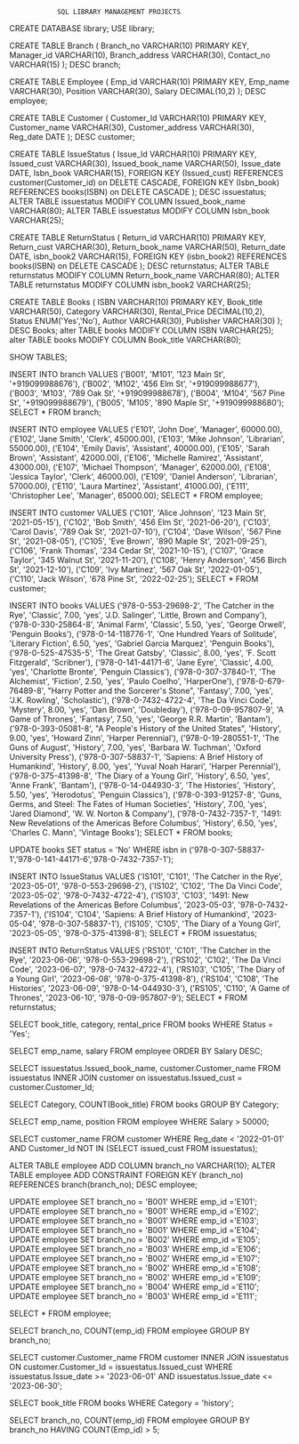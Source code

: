                 SQL LIBRARY MANAGEMENT PROJECTS



CREATE DATABASE library;
USE library;

CREATE TABLE Branch
(
Branch_no VARCHAR(10) PRIMARY KEY,
Manager_id VARCHAR(10),
Branch_address VARCHAR(30),
Contact_no VARCHAR(15)
);
DESC branch;

CREATE TABLE Employee
(
Emp_id VARCHAR(10) PRIMARY KEY,
Emp_name VARCHAR(30),
Position VARCHAR(30),
Salary DECIMAL(10,2)
);
DESC employee;

CREATE TABLE Customer
(
Customer_Id VARCHAR(10) PRIMARY KEY,
Customer_name VARCHAR(30),
Customer_address VARCHAR(30),
Reg_date DATE );
DESC customer;

CREATE TABLE IssueStatus
(
Issue_Id VARCHAR(10) PRIMARY KEY,
Issued_cust VARCHAR(30),
Issued_book_name VARCHAR(50),
Issue_date DATE,
Isbn_book VARCHAR(15),
FOREIGN KEY (Issued_cust) REFERENCES customer(Customer_id) on DELETE CASCADE,
FOREIGN KEY (Isbn_book) REFERENCES books(ISBN) on DELETE CASCADE
);
DESC issuestatus;
ALTER TABLE issuestatus MODIFY COLUMN Issued_book_name VARCHAR(80);
ALTER TABLE issuestatus MODIFY COLUMN Isbn_book VARCHAR(25);

CREATE TABLE ReturnStatus
(
Return_id VARCHAR(10) PRIMARY KEY,
Return_cust VARCHAR(30),
Return_book_name VARCHAR(50),
Return_date DATE,
isbn_book2 VARCHAR(15),
FOREIGN KEY (isbn_book2) REFERENCES books(ISBN) on DELETE CASCADE
);
DESC returnstatus;
ALTER TABLE returnstatus MODIFY COLUMN Return_book_name VARCHAR(80);
ALTER TABLE returnstatus MODIFY COLUMN isbn_book2 VARCHAR(25);

CREATE TABLE Books
(
ISBN VARCHAR(10) PRIMARY KEY,
Book_title VARCHAR(50),
Category VARCHAR(30),
Rental_Price DECIMAL(10,2),
Status ENUM('Yes','No'),
Author VARCHAR(30),
Publisher VARCHAR(30)
);
DESC Books;
alter TABLE books MODIFY COLUMN ISBN VARCHAR(25);
alter TABLE books MODIFY COLUMN Book_title VARCHAR(80);

SHOW TABLES;

INSERT INTO branch VALUES
('B001', 'M101', '123 Main St', '+919099988676'),
('B002', 'M102', '456 Elm St', '+919099988677'),
('B003', 'M103', '789 Oak St', '+919099988678'),
('B004', 'M104', '567 Pine St', '+919099988679'),
('B005', 'M105', '890 Maple St', '+919099988680');
SELECT * FROM branch;

INSERT INTO employee VALUES
('E101', 'John Doe', 'Manager', 60000.00),
('E102', 'Jane Smith', 'Clerk', 45000.00),
('E103', 'Mike Johnson', 'Librarian', 55000.00),
('E104', 'Emily Davis', 'Assistant', 40000.00),
('E105', 'Sarah Brown', 'Assistant', 42000.00),
('E106', 'Michelle Ramirez', 'Assistant', 43000.00),
('E107', 'Michael Thompson', 'Manager', 62000.00),
('E108', 'Jessica Taylor', 'Clerk', 46000.00),
('E109', 'Daniel Anderson', 'Librarian', 57000.00),
('E110', 'Laura Martinez', 'Assistant', 41000.00),
('E111', 'Christopher Lee', 'Manager', 65000.00);
SELECT * FROM employee;

INSERT INTO customer VALUES
('C101', 'Alice Johnson', '123 Main St', '2021-05-15'),
('C102', 'Bob Smith', '456 Elm St', '2021-06-20'),
('C103', 'Carol Davis', '789 Oak St', '2021-07-10'),
('C104', 'Dave Wilson', '567 Pine St', '2021-08-05'),
('C105', 'Eve Brown', '890 Maple St', '2021-09-25'),
('C106', 'Frank Thomas', '234 Cedar St', '2021-10-15'),
('C107', 'Grace Taylor', '345 Walnut St', '2021-11-20'),
('C108', 'Henry Anderson', '456 Birch St', '2021-12-10'),
('C109', 'Ivy Martinez', '567 Oak St', '2022-01-05'),
('C110', 'Jack Wilson', '678 Pine St', '2022-02-25');
SELECT * FROM customer;

INSERT INTO books VALUES
('978-0-553-29698-2', 'The Catcher in the Rye', 'Classic', 7.00, 'yes', 'J.D. Salinger', 'Little, Brown and Company'),
('978-0-330-25864-8', 'Animal Farm', 'Classic', 5.50, 'yes', 'George Orwell', 'Penguin Books'),
('978-0-14-118776-1', 'One Hundred Years of Solitude', 'Literary Fiction', 6.50, 'yes', 'Gabriel Garcia Marquez', 'Penguin Books'),
('978-0-525-47535-5', 'The Great Gatsby', 'Classic', 8.00, 'yes', 'F. Scott Fitzgerald', 'Scribner'),
('978-0-141-44171-6', 'Jane Eyre', 'Classic', 4.00, 'yes', 'Charlotte Bronte', 'Penguin Classics'),
('978-0-307-37840-1', 'The Alchemist', 'Fiction', 2.50, 'yes', 'Paulo Coelho', 'HarperOne'),
('978-0-679-76489-8', "Harry Potter and the Sorcerer's Stone", 'Fantasy', 7.00, 'yes', 'J.K. Rowling', 'Scholastic'),
('978-0-7432-4722-4', 'The Da Vinci Code', 'Mystery', 8.00, 'yes', 'Dan Brown', 'Doubleday'),
('978-0-09-957807-9', 'A Game of Thrones', 'Fantasy', 7.50, 'yes', 'George R.R. Martin', 'Bantam'),
('978-0-393-05081-8', "A People's History of the United States", 'History', 9.00, 'yes', 'Howard Zinn', 'Harper Perennial'),
('978-0-19-280551-1', 'The Guns of August', 'History', 7.00, 'yes', 'Barbara W. Tuchman', 'Oxford University Press'),
('978-0-307-58837-1', 'Sapiens: A Brief History of Humankind', 'History', 8.00, 'yes', 'Yuval Noah Harari', 'Harper Perennial'),
('978-0-375-41398-8', 'The Diary of a Young Girl', 'History', 6.50, 'yes', 'Anne Frank', 'Bantam'),
('978-0-14-044930-3', 'The Histories', 'History', 5.50, 'yes', 'Herodotus', 'Penguin Classics'),
('978-0-393-91257-8', 'Guns, Germs, and Steel: The Fates of Human Societies', 'History', 7.00, 'yes', 'Jared Diamond', 'W. W. Norton & Company'),
('978-0-7432-7357-1', '1491: New Revelations of the Americas Before Columbus', 'History', 6.50, 'yes', 'Charles C. Mann', 'Vintage Books');
SELECT * FROM books;

UPDATE books SET status = 'No' WHERE isbn in ('978-0-307-58837-1','978-0-141-44171-6','978-0-7432-7357-1');

INSERT INTO IssueStatus VALUES
('IS101', 'C101', 'The Catcher in the Rye', '2023-05-01', '978-0-553-29698-2'),
('IS102', 'C102', 'The Da Vinci Code', '2023-05-02', '978-0-7432-4722-4'),
('IS103', 'C103', '1491: New Revelations of the Americas Before Columbus', '2023-05-03', '978-0-7432-7357-1'),
('IS104', 'C104', 'Sapiens: A Brief History of Humankind', '2023-05-04', '978-0-307-58837-1'),
('IS105', 'C105', 'The Diary of a Young Girl', '2023-05-05', '978-0-375-41398-8');
SELECT * FROM issuestatus;

INSERT INTO ReturnStatus VALUES
('RS101', 'C101', 'The Catcher in the Rye', '2023-06-06', '978-0-553-29698-2'),
('RS102', 'C102', 'The Da Vinci Code', '2023-06-07', '978-0-7432-4722-4'),
('RS103', 'C105', 'The Diary of a Young Girl', '2023-06-08', '978-0-375-41398-8'),
('RS104', 'C108', 'The Histories', '2023-06-09', '978-0-14-044930-3'),
('RS105', 'C110', 'A Game of Thrones', '2023-06-10', '978-0-09-957807-9');
SELECT * FROM returnstatus;

SELECT book_title, category, rental_price FROM books WHERE Status = 'Yes';

SELECT emp_name, salary FROM employee ORDER BY Salary DESC;

SELECT issuestatus.Issued_book_name, customer.Customer_name FROM issuestatus INNER JOIN
customer on issuestatus.Issued_cust = customer.Customer_Id;

SELECT Category, COUNT(Book_title) FROM books GROUP BY Category;

SELECT emp_name, position FROM employee WHERE Salary > 50000;

SELECT customer_name FROM customer WHERE Reg_date < '2022-01-01' AND Customer_Id NOT IN
(SELECT issued_cust FROM issuestatus);

ALTER TABLE employee ADD COLUMN branch_no VARCHAR(10);
ALTER TABLE employee ADD CONSTRAINT FOREIGN KEY (branch_no)
REFERENCES branch(branch_no);
DESC employee;

UPDATE employee SET branch_no = 'B001' WHERE emp_id ='E101';
UPDATE employee SET branch_no = 'B001' WHERE emp_id ='E102';
UPDATE employee SET branch_no = 'B001' WHERE emp_id ='E103';
UPDATE employee SET branch_no = 'B001' WHERE emp_id ='E104';
UPDATE employee SET branch_no = 'B002' WHERE emp_id ='E105';
UPDATE employee SET branch_no = 'B003' WHERE emp_id ='E106';
UPDATE employee SET branch_no = 'B002' WHERE emp_id ='E107';
UPDATE employee SET branch_no = 'B002' WHERE emp_id ='E108';
UPDATE employee SET branch_no = 'B002' WHERE emp_id ='E109';
UPDATE employee SET branch_no = 'B004' WHERE emp_id ='E110';
UPDATE employee SET branch_no = 'B003' WHERE emp_id ='E111';

SELECT * FROM employee;

SELECT branch_no, COUNT(emp_id) FROM employee GROUP BY branch_no;

SELECT customer.Customer_name FROM customer INNER JOIN issuestatus ON 
customer.Customer_Id = issuestatus.Issued_cust WHERE issuestatus.Issue_date >= '2023-06-01' AND 
issuestatus.Issue_date <= '2023-06-30';

SELECT book_title FROM books WHERE Category = 'history';

SELECT branch_no, COUNT(emp_id) FROM employee GROUP BY branch_no HAVING COUNT(Emp_id) > 5;


